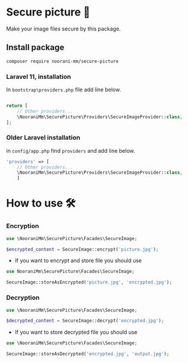 # Secure picture 🔐

Make your image files secure by this package.

## Install package

```bash
composer require noorani-mm/secure-picture
```

### Laravel 11, installation

In `bootstrap\providers.php` file add line below.

```php

return [
    // Other providers... 
    \NooraniMm\SecurePicture\Providers\SecureImageProvider::class,
];
```

### Older Laravel installation

in `config/app.php` find `providers` and add line below.

```php
'providers' => [
    // Other providers...
    \NooraniMm\SecurePicture\Providers\SecureImageProvider::class,
    ]
```

# How to use 🛠

### Encryption

```php
use \NooraniMm\SecurePicture\Facades\SecureImage;

$encrypted_content = SecureImage::encrypt('picture.jpg');
```

- If you want to encrypt and store file you should use

```php
use NooraniMm\SecurePicture\Facades\SecureImage;

SecureImage::storeAsEncrypted('picture.jpg', 'encrypted.jpg');
```

### Decryption

```php
use \NooraniMm\SecurePicture\Facades\SecureImage;

$decrypted_content = SecureImage::decrypt('encrypted.jpg');
```

- If you want to store decrypted file you should use

```php
use \NooraniMm\SecurePicture\Facades\SecureImage;

SecureImage::storeAsDecrypted('encrypted.jpg', 'output.jpg');
```